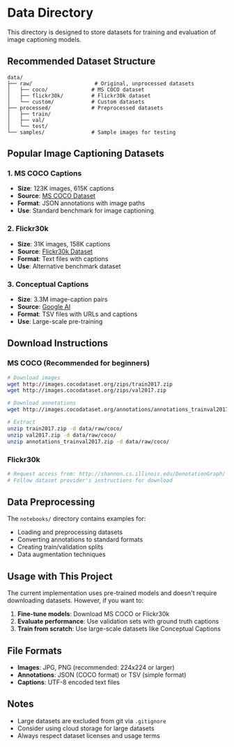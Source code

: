 # Data Directory

This directory is designed to store datasets for training and evaluation of image captioning models.

## Recommended Dataset Structure

```
data/
├── raw/                    # Original, unprocessed datasets
│   ├── coco/              # MS COCO dataset
│   ├── flickr30k/         # Flickr30k dataset
│   └── custom/            # Custom datasets
├── processed/             # Preprocessed datasets
│   ├── train/
│   ├── val/
│   └── test/
└── samples/               # Sample images for testing
```

## Popular Image Captioning Datasets

### 1. MS COCO Captions
- **Size**: 123K images, 615K captions
- **Source**: [MS COCO Dataset](https://cocodataset.org/)
- **Format**: JSON annotations with image paths
- **Use**: Standard benchmark for image captioning

### 2. Flickr30k
- **Size**: 31K images, 158K captions  
- **Source**: [Flickr30k Dataset](http://shannon.cs.illinois.edu/DenotationGraph/)
- **Format**: Text files with captions
- **Use**: Alternative benchmark dataset

### 3. Conceptual Captions
- **Size**: 3.3M image-caption pairs
- **Source**: [Google AI](https://ai.google.com/research/ConceptualCaptions/)
- **Format**: TSV files with URLs and captions
- **Use**: Large-scale pre-training

## Download Instructions

### MS COCO (Recommended for beginners)

```bash
# Download images
wget http://images.cocodataset.org/zips/train2017.zip
wget http://images.cocodataset.org/zips/val2017.zip

# Download annotations
wget http://images.cocodataset.org/annotations/annotations_trainval2017.zip

# Extract
unzip train2017.zip -d data/raw/coco/
unzip val2017.zip -d data/raw/coco/
unzip annotations_trainval2017.zip -d data/raw/coco/
```

### Flickr30k

```bash
# Request access from: http://shannon.cs.illinois.edu/DenotationGraph/
# Follow dataset provider's instructions for download
```

## Data Preprocessing

The `notebooks/` directory contains examples for:
- Loading and preprocessing datasets
- Converting annotations to standard formats
- Creating train/validation splits
- Data augmentation techniques

## Usage with This Project

The current implementation uses pre-trained models and doesn't require downloading datasets. However, if you want to:

1. **Fine-tune models**: Download MS COCO or Flickr30k
2. **Evaluate performance**: Use validation sets with ground truth captions
3. **Train from scratch**: Use large-scale datasets like Conceptual Captions

## File Formats

- **Images**: JPG, PNG (recommended: 224x224 or larger)
- **Annotations**: JSON (COCO format) or TSV (simple format)
- **Captions**: UTF-8 encoded text files

## Notes

- Large datasets are excluded from git via `.gitignore`
- Consider using cloud storage for large datasets
- Always respect dataset licenses and usage terms